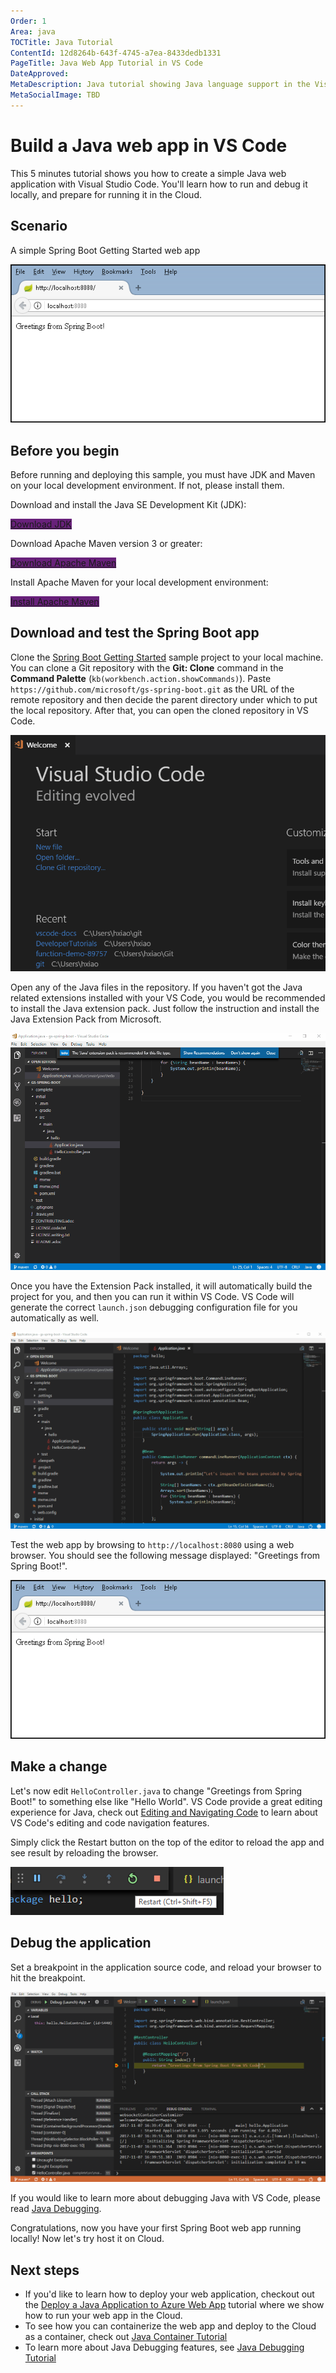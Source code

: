 ```yaml
---
Order: 1
Area: java
TOCTitle: Java Tutorial
ContentId: 12d8264b-643f-4745-a7ea-8433dedb1331
PageTitle: Java Web App Tutorial in VS Code
DateApproved:
MetaDescription: Java tutorial showing Java language support in the Visual Studio Code editor.
MetaSocialImage: TBD
---
```

# Build a Java web app in VS Code

This 5 minutes tutorial shows you how to create a simple Java web application with Visual Studio Code. You'll learn how to run and debug it locally, and prepare for running it in the Cloud.

## Scenario

A simple Spring Boot Getting Started web app

![Greeting from Java](images/java-tutorial/greeting-from-spring.png)

## Before you begin

Before running and deploying this sample, you must have JDK and Maven on your local development environment. If not, please install them.

Download and install the Java SE Development Kit (JDK):

<a class="tutorial-next-btn" href="http://www.oracle.com/technetwork/java/javase/downloads/index.html" target="_blank" style="background-color:#68217A">Download JDK</a>

Download Apache Maven version 3 or greater:

<a class="tutorial-next-btn" href="https://maven.apache.org/download.cgi" target="_blank" style="background-color:#68217A">Download Apache Maven</a>

Install Apache Maven for your local development environment:

<a class="tutorial-next-btn" href="https://maven.apache.org/install" target="_blank" style="background-color:#68217A">Install Apache Maven</a>

## Download and test the Spring Boot app

Clone the [Spring Boot Getting Started](https://github.com/spring-guides/gs-spring-boot) sample project to your local machine. You can clone a Git repository with the **Git: Clone** command in the **Command Palette** (`kb(workbench.action.showCommands)`). Paste `https://github.com/microsoft/gs-spring-boot.git` as the URL of the remote repository and then decide the parent directory under which to put the local repository. After that, you can open the cloned repository in VS Code.

![Clone Spring Repository](images/java-tutorial/clone-repository.gif)

Open any of the Java files in the repository. If you haven't got the Java related extensions installed with your VS Code, you would be recommended to install the Java extension pack. Just follow the instruction and install the Java Extension Pack from Microsoft.

![Install Java Extensions](images/java-tutorial/install-extensions.gif)

Once you have the Extension Pack installed, it will automatically build the project for you, and then you can run it within VS Code. VS Code will generate the correct `launch.json` debugging configuration file for you automatically as well.

![Run Spring Boot](images/java-tutorial/run-spring-boot.gif)

Test the web app by browsing to `http://localhost:8080` using a web browser. You should see the following message displayed: "Greetings from Spring Boot!".

![Greeting from Spring](images/java-tutorial/greeting-from-spring.png)

## Make a change

Let's now edit `HelloController.java` to change "Greetings from Spring Boot!" to something else like "Hello World". VS Code provide a great editing experience for Java, check out [Editing and Navigating Code](/docs/languages/java.md#editing-and-navigating-code) to learn about VS Code's editing and code navigation features.

Simply click the Restart button on the top of the editor to reload the app and see result by reloading the browser.

![Restart Application](images/java-tutorial/restart-application.png)

## Debug the application

Set a breakpoint in the application source code, and reload your browser to hit the breakpoint.

![Debug Application](images/java-tutorial/debugging.png)

If you would like to learn more about debugging Java with VS Code, please read [Java Debugging](/docs/java/java-debugging.md).

Congratulations, now you have your first Spring Boot web app running locally! Now let's try host it on Cloud.

## Next steps

* If you'd like to learn how to deploy your web application, checkout out the [Deploy a Java Application to Azure Web App](/docs/java/java-webapp.md) tutorial where we show how to run your web app in the Cloud.
* To see how you can containerize the web app and deploy to the Cloud as a container, check out [Java Container Tutorial](/docs/java/java-container.md)
* To learn more about Java Debugging features, see [Java Debugging Tutorial](/docs/java/java-debugging.md)

